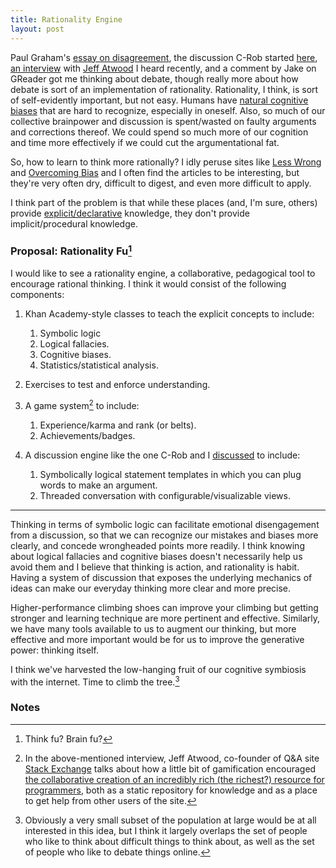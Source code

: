 ```yaml
---
title: Rationality Engine
layout: post
---
```


Paul Graham's [essay on
disagreement](http://paulgraham.com/disagree.html), the discussion C-Rob
started
[here](http://cgr.tumblr.com/post/3760719822/notes-toward-a-better-online-discussion-solution),
[an
interview](http://techzinglive.com/page/692/113-tz-interview-jeff-atwood-stack-exchange)
with [Jeff Atwood](http://www.codinghorror.com/blog/) I heard recently,
and a comment by Jake on GReader got me thinking about debate, though
really more about how debate is sort of an implementation of
rationality. Rationality, I think, is sort of self-evidently important,
but not easy. Humans have [natural cognitive
biases](http://en.wikipedia.org/wiki/List_of_cognitive_biases) that are
hard to recognize, especially in oneself. Also, so much of our
collective brainpower and discussion is spent/wasted on faulty arguments
and corrections thereof. We could spend so much more of our cognition
and time more effectively if we could cut the argumentational fat.

So, how to learn to think more rationally? I idly peruse sites like
[Less Wrong](http://lesswrong.com/) and [Overcoming
Bias](http://www.overcomingbias.com/) and I often find the articles to
be interesting, but they're very often dry, difficult to digest, and
even more difficult to apply.

I think part of the problem is that while these places (and, I'm sure,
others) provide
[explicit/declarative](http://knol.google.com/k/explicit-vs-implicit-and-declarative-vs-procedural-language-learning)
knowledge, they don't provide implicit/procedural knowledge.

### Proposal: Rationality Fu[^1]

I would like to see a rationality engine, a collaborative, pedagogical
tool to encourage rational thinking. I think it would consist of the
following components:

1.  Khan Academy-style classes to teach the explicit concepts to
    include:
    1.  Symbolic logic
    2.  Logical fallacies.
    3.  Cognitive biases.
    4.  Statistics/statistical analysis.

2.  Exercises to test and enforce understanding.
3.  A game system[^2] to include:
    1.  Experience/karma and rank (or belts).
    2.  Achievements/badges.

4.  A discussion engine like the one C-Rob and I
    [discussed](http://cgr.tumblr.com/post/3760719822/notes-toward-a-better-online-discussion-solution#comment-163868512)
    to include:
    1.  Symbolically logical statement templates in which you can plug
        words to make an argument.
    2.  Threaded conversation with configurable/visualizable views.

* * * * *

Thinking in terms of symbolic logic can facilitate emotional
disengagement from a discussion, so that we can recognize our mistakes
and biases more clearly, and concede wrongheaded points more readily. I
think knowing about logical fallacies and cognitive biases doesn't
necessarily help us avoid them and I believe that thinking is action,
and rationality is habit. Having a system of discussion that exposes the
underlying mechanics of ideas can make our everyday thinking more clear
and more precise.

Higher-performance climbing shoes can improve your climbing but getting
stronger and learning technique are more pertinent and effective.
Similarly, we have many tools available to us to augment our thinking,
but more effective and more important would be for us to improve the
generative power: thinking itself.

I think we've harvested the low-hanging fruit of our cognitive symbiosis
with the internet. Time to climb the tree.[^3]

### Notes

[^1]: Think fu? Brain fu? 

[^2]: In the above-mentioned interview, Jeff Atwood, co-founder of Q&A
    site [Stack Exchange](http://stackexchange.com/) talks about how a
    little bit of gamification encouraged [the collaborative creation of
    an incredibly rich (the richest?) resource for
    programmers](http://stackoverflow.com/), both as a static repository
    for knowledge and as a place to get help from other users of the
    site. 

[^3]: Obviously a very small subset of the population at large would be at
    all interested in this idea, but I think it largely overlaps the set
    of people who like to think about difficult things to think about,
    as well as the set of people who like to debate things online.
